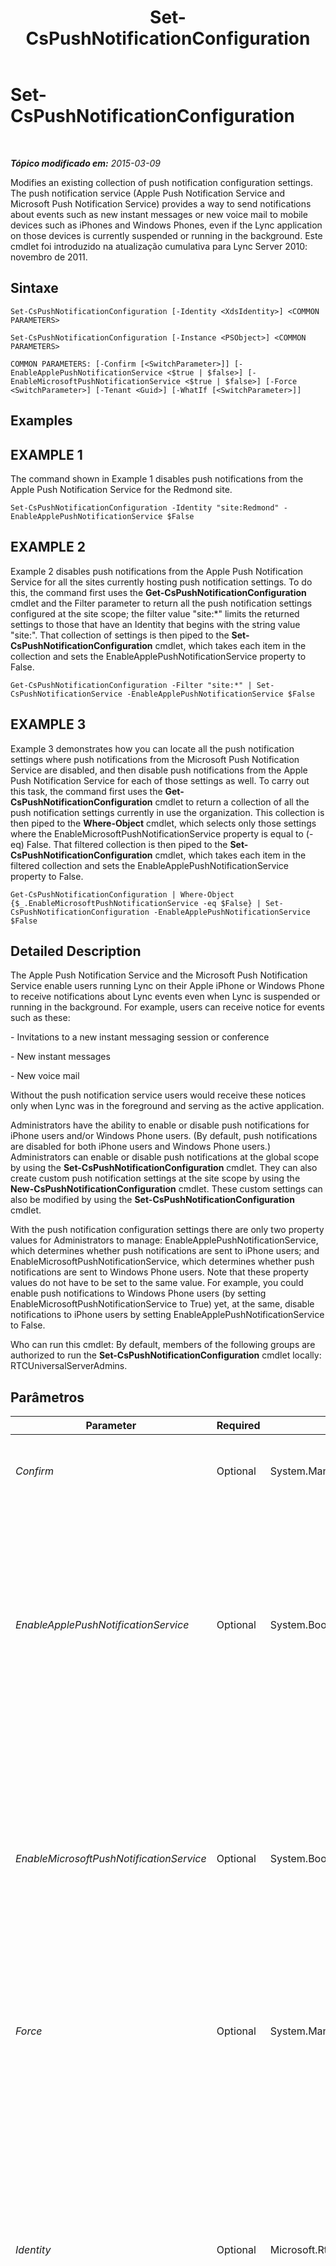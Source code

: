 ﻿---
title: Set-CsPushNotificationConfiguration
TOCTitle: Set-CsPushNotificationConfiguration
ms:assetid: 3aacdb2b-b6dd-4615-a3f9-68360f3ae483
ms:mtpsurl: https://technet.microsoft.com/pt-br/library/Hh690013(v=OCS.15)
ms:contentKeyID: 49306428
ms.date: 05/19/2016
mtps_version: v=OCS.15
ms.translationtype: HT
---

# Set-CsPushNotificationConfiguration

 

_**Tópico modificado em:** 2015-03-09_

Modifies an existing collection of push notification configuration settings. The push notification service (Apple Push Notification Service and Microsoft Push Notification Service) provides a way to send notifications about events such as new instant messages or new voice mail to mobile devices such as iPhones and Windows Phones, even if the Lync application on those devices is currently suspended or running in the background. Este cmdlet foi introduzido na atualização cumulativa para Lync Server 2010: novembro de 2011.

## Sintaxe

    Set-CsPushNotificationConfiguration [-Identity <XdsIdentity>] <COMMON PARAMETERS>

    Set-CsPushNotificationConfiguration [-Instance <PSObject>] <COMMON PARAMETERS>

    COMMON PARAMETERS: [-Confirm [<SwitchParameter>]] [-EnableApplePushNotificationService <$true | $false>] [-EnableMicrosoftPushNotificationService <$true | $false>] [-Force <SwitchParameter>] [-Tenant <Guid>] [-WhatIf [<SwitchParameter>]]

## Examples

## EXAMPLE 1

The command shown in Example 1 disables push notifications from the Apple Push Notification Service for the Redmond site.

    Set-CsPushNotificationConfiguration -Identity "site:Redmond" -EnableApplePushNotificationService $False

## EXAMPLE 2

Example 2 disables push notifications from the Apple Push Notification Service for all the sites currently hosting push notification settings. To do this, the command first uses the **Get-CsPushNotificationConfiguration** cmdlet and the Filter parameter to return all the push notification settings configured at the site scope; the filter value "site:\*" limits the returned settings to those that have an Identity that begins with the string value "site:". That collection of settings is then piped to the **Set-CsPushNotificationConfiguration** cmdlet, which takes each item in the collection and sets the EnableApplePushNotificationService property to False.

    Get-CsPushNotificationConfiguration -Filter "site:*" | Set-CsPushNotificationService -EnableApplePushNotificationService $False

## EXAMPLE 3

Example 3 demonstrates how you can locate all the push notification settings where push notifications from the Microsoft Push Notification Service are disabled, and then disable push notifications from the Apple Push Notification Service for each of those settings as well. To carry out this task, the command first uses the **Get-CsPushNotificationConfiguration** cmdlet to return a collection of all the push notification settings currently in use the organization. This collection is then piped to the **Where-Object** cmdlet, which selects only those settings where the EnableMicrosoftPushNotificationService property is equal to (-eq) False. That filtered collection is then piped to the **Set-CsPushNotificationConfiguration** cmdlet, which takes each item in the filtered collection and sets the EnableApplePushNotificationService property to False.

    Get-CsPushNotificationConfiguration | Where-Object {$_.EnableMicrosoftPushNotificationService -eq $False} | Set-CsPushNotificationConfiguration -EnableApplePushNotificationService $False

## Detailed Description

The Apple Push Notification Service and the Microsoft Push Notification Service enable users running Lync on their Apple iPhone or Windows Phone to receive notifications about Lync events even when Lync is suspended or running in the background. For example, users can receive notice for events such as these:

\- Invitations to a new instant messaging session or conference

\- New instant messages

\- New voice mail

Without the push notification service users would receive these notices only when Lync was in the foreground and serving as the active application.

Administrators have the ability to enable or disable push notifications for iPhone users and/or Windows Phone users. (By default, push notifications are disabled for both iPhone users and Windows Phone users.) Administrators can enable or disable push notifications at the global scope by using the **Set-CsPushNotificationConfiguration** cmdlet. They can also create custom push notification settings at the site scope by using the **New-CsPushNotificationConfiguration** cmdlet. These custom settings can also be modified by using the **Set-CsPushNotificationConfiguration** cmdlet.

With the push notification configuration settings there are only two property values for Administrators to manage: EnableApplePushNotificationService, which determines whether push notifications are sent to iPhone users; and EnableMicrosoftPushNotificationService, which determines whether push notifications are sent to Windows Phone users. Note that these property values do not have to be set to the same value. For example, you could enable push notifications to Windows Phone users (by setting EnableMicrosoftPushNotificationService to True) yet, at the same, disable notifications to iPhone users by setting EnableApplePushNotificationService to False.

Who can run this cmdlet: By default, members of the following groups are authorized to run the **Set-CsPushNotificationConfiguration** cmdlet locally: RTCUniversalServerAdmins.

## Parâmetros


<table>
<colgroup>
<col style="width: 25%" />
<col style="width: 25%" />
<col style="width: 25%" />
<col style="width: 25%" />
</colgroup>
<thead>
<tr class="header">
<th>Parameter</th>
<th>Required</th>
<th>Type</th>
<th>Description</th>
</tr>
</thead>
<tbody>
<tr class="odd">
<td><p><em>Confirm</em></p></td>
<td><p>Optional</p></td>
<td><p>System.Management.Automation.SwitchParameter</p></td>
<td><p>Prompts you for confirmation before executing the command.</p></td>
</tr>
<tr class="even">
<td><p><em>EnableApplePushNotificationService</em></p></td>
<td><p>Optional</p></td>
<td><p>System.Boolean</p></td>
<td><p>When set to True, iPhone users will receive push notifications from the Apple Push Notification Service. When set to False, iPhone users will not receive these notifications.</p>
<p>The default value is False.</p></td>
</tr>
<tr class="odd">
<td><p><em>EnableMicrosoftPushNotificationService</em></p></td>
<td><p>Optional</p></td>
<td><p>System.Boolean</p></td>
<td><p>When set to True, Windows Phone users will receive push notifications from the Microsoft Push Notification Service. When set to False, Windows Phone users will not receive these notifications.</p>
<p>The default value is False.</p></td>
</tr>
<tr class="even">
<td><p><em>Force</em></p></td>
<td><p>Optional</p></td>
<td><p>System.Management.Automation.SwitchParameter</p></td>
<td><p>Suppresses the display of any non-fatal error message that might occur when running the command.</p></td>
</tr>
<tr class="odd">
<td><p><em>Identity</em></p></td>
<td><p>Optional</p></td>
<td><p>Microsoft.Rtc.Management.Xds.XdsIdentity</p></td>
<td><p>Indicates the Identity of the push notification configuration settings to be modified. To refer to the global settings, use this syntax:</p>
<p>-Identity global</p>
<p>To refer to site settings, use syntax similar to this:</p>
<p>-Identity site:Redmond</p>
<p>Note that you cannot use wildcards when specifying an Identity.</p></td>
</tr>
<tr class="even">
<td><p><em>Instance</em></p></td>
<td><p>Optional</p></td>
<td><p>Push configuration object</p></td>
<td><p>Allows you to pass a reference to an object to the cmdlet rather than set individual parameter values.</p></td>
</tr>
<tr class="odd">
<td><p><em>Tenant</em></p></td>
<td><p>Optional</p></td>
<td><p>System.Guid</p></td>
<td><p>Globally unique identifier (GUID) of the Skype for Business Online tenant account for the push notification settings being modified. For example:</p>
<p>–Tenant &quot;38aad667-af54-4397-aaa7-e94c79ec2308&quot;</p>
<p>You can return the tenant ID for each of your tenants by running this command:</p>
<p>Get-CsTenant | Select-Object DisplayName, TenantID</p>
<p>If you are using a remote session of Windows PowerShell and are connected only to Skype for Business Online you do not have to include the Tenant parameter. Instead, the tenant ID will automatically be filled in for you based on your connection information. The Tenant parameter is primarily for use in a hybrid deployment.</p></td>
</tr>
<tr class="even">
<td><p><em>WhatIf</em></p></td>
<td><p>Optional</p></td>
<td><p>System.Management.Automation.SwitchParameter</p></td>
<td><p>Describes what would happen if you executed the command without actually executing the command.</p></td>
</tr>
</tbody>
</table>


## Input Types

Microsoft.Rtc.Management.WriteableConfig.Settings.PushNotificationConfiguration.PushNotificationConfiguration. The **Set-CsPushNotificationConfiguration** cmdlet accepts pipelined instances of the PushNotificationConfiguration object.

## Return Types

None. Instead, the **Set-CsPushNotificationConfiguration** cmdlet modifies existing instances of the Microsoft.Rtc.Management.WriteableConfig.Settings.PushNotificationConfiguration.PushNotificationConfiguration object.


